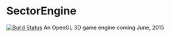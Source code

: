 # SectorEngine
[![Build Status](https://magnum.travis-ci.com/siliconincorporated/SectorEngine.svg?token=gtsctyo6Xmch3stg71Ra&branch=Java)](https://magnum.travis-ci.com/siliconincorporated/SectorEngine)
An OpenGL 3D game engine coming June, 2015
